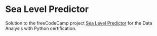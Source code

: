 # Sea Level Predictor

Solution to the freeCodeCamp project [Sea Level Predictor](https://www.freecodecamp.org/learn/data-analysis-with-python/data-analysis-with-python-projects/sea-level-predictor) for the Data Analysis with Python certification.
